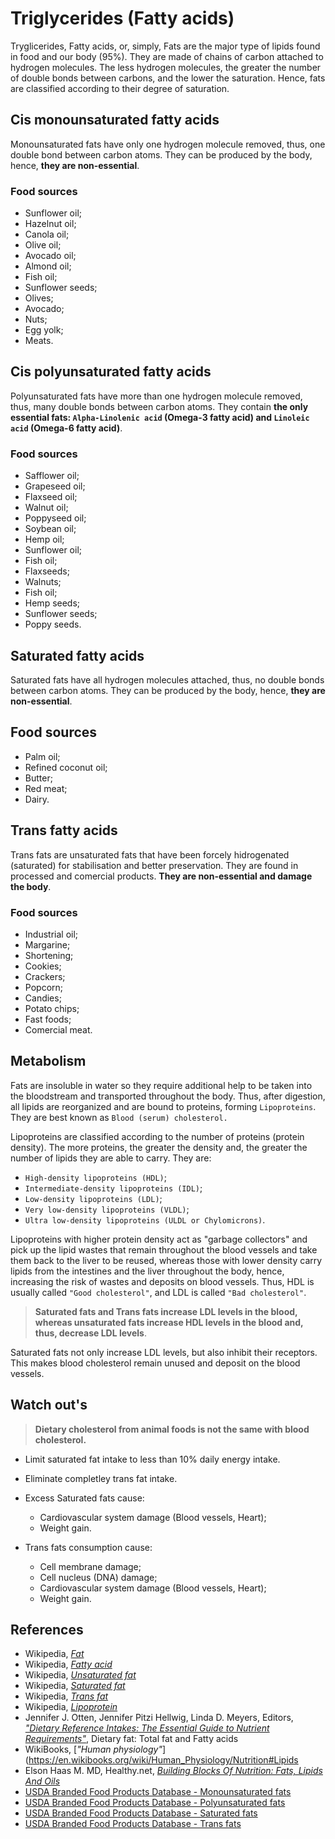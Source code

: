 # Triglycerides (Fatty acids)

Tryglicerides, Fatty acids, or, simply, Fats are the major type of lipids found in food and our body (95%). They are made of chains of carbon attached to hydrogen molecules. The less hydrogen molecules, the greater the number of double bonds between carbons, and the lower the saturation. Hence, fats are classified according to their degree of saturation.

## Cis monounsaturated fatty acids
Monounsaturated fats have only one hydrogen molecule removed, thus, one double bond between carbon atoms. They can be produced by the body, hence, __they are non-essential__.

### Food sources
- Sunflower oil;
- Hazelnut oil;
- Canola oil;
- Olive oil;
- Avocado oil;
- Almond oil;
- Fish oil;
- Sunflower seeds;
- Olives;
- Avocado;
- Nuts;
- Egg yolk;
- Meats.

## Cis polyunsaturated fatty acids
Polyunsaturated fats have more than one hydrogen molecule removed, thus, many double bonds between carbon atoms. They contain __the only essential fats: `Alpha-Linolenic acid` (Omega-3 fatty acid) and `Linoleic acid` (Omega-6 fatty acid)__.

### Food sources
- Safflower oil;
- Grapeseed oil;
- Flaxseed oil;
- Walnut oil;
- Poppyseed oil;
- Soybean oil;
- Hemp oil;
- Sunflower oil;
- Fish oil;
- Flaxseeds;
- Walnuts;
- Fish oil;
- Hemp seeds;
- Sunflower seeds;
- Poppy seeds.

## Saturated fatty acids
Saturated fats have all hydrogen molecules attached, thus, no double bonds between carbon atoms. They can be produced by the body, hence, __they are non-essential__.

## Food sources
- Palm oil;
- Refined coconut oil;
- Butter;
- Red meat;
- Dairy.

## Trans fatty acids
Trans fats are unsaturated fats that have been forcely hidrogenated (saturated) for stabilisation and better preservation. They are found in processed and comercial products. __They are non-essential and damage the body__.

### Food sources
- Industrial oil;
- Margarine;
- Shortening;
- Cookies;
- Crackers;
- Popcorn;
- Candies;
- Potato chips;
- Fast foods;
- Comercial meat.

## Metabolism

Fats are insoluble in water so they require additional help to be taken into the bloodstream and transported throughout the body. Thus, after digestion, all lipids are reorganized and are bound to proteins, forming `Lipoproteins`. They are best known as `Blood (serum) cholesterol.`

Lipoproteins are classified according to the number of proteins (protein density). The more proteins, the greater the density and, the greater the number of lipids they are able to carry. They are:
- `High-density lipoproteins (HDL)`;
- `Intermediate-density lipoproteins (IDL)`;
- `Low-density lipoproteins (LDL)`; 
- `Very low-density lipoproteins (VLDL)`;
- `Ultra low-density lipoproteins (ULDL or Chylomicrons)`.

Lipoproteins with higher protein density act as "garbage collectors" and pick up the lipid wastes that remain throughout the blood vessels and take them back to the liver to be reused, whereas those with lower density carry lipids from the intestines and the liver throughout the body, hence, increasing the risk of wastes and deposits on blood vessels. Thus, HDL is usually called `"Good cholesterol"`, and LDL is called `"Bad cholesterol"`.

> __Saturated fats and Trans fats increase LDL levels in the blood, whereas unsaturated fats increase HDL levels in the blood and, thus, decrease LDL levels__.

Saturated fats not only increase LDL levels, but also inhibit their receptors. This makes blood cholesterol remain unused and deposit on the blood vessels.

## Watch out's
> __Dietary cholesterol from animal foods is not the same with blood cholesterol.__
- Limit saturated fat intake to less than 10% daily energy intake.
- Eliminate completley trans fat intake.
- Excess Saturated fats cause:
    - Cardiovascular system damage (Blood vessels, Heart);
    - Weight gain.

- Trans fats consumption cause:
    - Cell membrane damage;
    - Cell nucleus (DNA) damage;
    - Cardiovascular system damage (Blood vessels, Heart);
    - Weight gain.

## References
- Wikipedia, [_Fat_](https://en.wikipedia.org/wiki/Fat)
- Wikipedia, [_Fatty acid_](https://en.wikipedia.org/wiki/Fatty_acid)
- Wikipedia, [_Unsaturated fat_](https://en.wikipedia.org/wiki/Unsaturated_fat)
- Wikipedia, [_Saturated fat_](https://en.wikipedia.org/wiki/Saturated_fat)
- Wikipedia, [_Trans fat_](https://en.wikipedia.org/wiki/Trans_fat)
- Wikipedia, [_Lipoprotein_](https://en.wikipedia.org/wiki/Lipoprotein)
- Jennifer J. Otten, Jennifer Pitzi Hellwig, Linda D. Meyers, Editors, [_"Dietary Reference Intakes: The Essential Guide to Nutrient Requirements"_](https://www.amazon.com/Dietary-Reference-Intakes-Essential-Requirements/dp/0309157420), Dietary fat: Total fat and Fatty acids
- WikiBooks, [_"Human physiology"_](https://en.wikibooks.org/wiki/Human_Physiology/Nutrition#Lipids
- Elson Haas M. MD, Healthy.net, [_Building Blocks Of Nutrition: Fats, Lipids And Oils_](http://www.healthy.net/Health/Article/Fats_Lipids_and_Oils/2099/1)
- [USDA Branded Food Products Database - Monounsaturated fats](https://ndb.nal.usda.gov/ndb/nutrients/report/nutrientsfrm?max=1000&offset=0&totCount=0&nutrient1=645&nutrient2=&nutrient3=&subset=0&sort=c&measureby=g)
- [USDA Branded Food Products Database - Polyunsaturated fats](https://ndb.nal.usda.gov/ndb/nutrients/report/nutrientsfrm?max=1000&offset=0&totCount=0&nutrient1=646&nutrient2=&nutrient3=&subset=0&sort=c&measureby=g)
- [USDA Branded Food Products Database - Saturated fats](https://ndb.nal.usda.gov/ndb/nutrients/report/nutrientsfrm?max=1000&offset=0&totCount=0&nutrient1=606&nutrient2=&nutrient3=&subset=0&sort=c&measureby=g)
- [USDA Branded Food Products Database - Trans fats](https://ndb.nal.usda.gov/ndb/nutrients/report/nutrientsfrm?max=1000&offset=0&totCount=0&nutrient1=605&nutrient2=&nutrient3=&subset=0&sort=c&measureby=g)